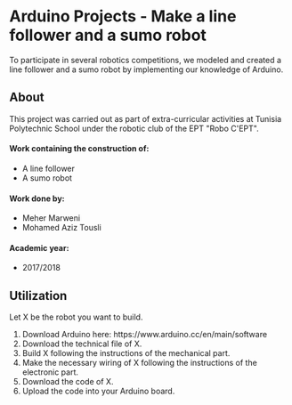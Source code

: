 # Arduino Projects - Make a line follower and a sumo robot
<p> To participate in several robotics competitions, we modeled and created a line follower and a sumo robot by implementing our knowledge of Arduino. </p>
<h2> About </h2>
<p> This project was carried out as part of extra-curricular activities at Tunisia Polytechnic School under the robotic club of the EPT "Robo C'EPT". </p>
<h4> Work containing the construction of: </h4>
<ul>
<li>  A line follower </li>
<li>  A sumo robot </li>
</ul>
<h4> Work done by: </h4>
<ul>
<li>  Meher Marweni </li>
<li>  Mohamed Aziz Tousli </li>
</ul>
<h4> Academic year: </h4>
<ul>
<li>  2017/2018 </li>
</ul>
<h2> Utilization </h2>
<p> Let X be the robot you want to build. </p>
<ol>
<li> Download Arduino here: https://www.arduino.cc/en/main/software </li>
<li> Download the technical file of X. </li>
<li> Build X following the instructions of the mechanical part. </li>
<li> Make the necessary wiring of X following the instructions of the electronic part. </li>
<li> Download the code of X. </li>
<li> Upload the code into your Arduino board. </li>
</ol>
